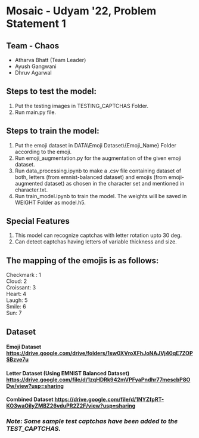 # Mosaic - Udyam '22, Problem Statement 1
   
## Team - Chaos 
- Atharva Bhatt (Team Leader)
- Ayush Gangwani  
- Dhruv Agarwal  

## Steps to test the model:
1. Put the testing images in TESTING_CAPTCHAS Folder.
2. Run main.py file.

## Steps to train the model:
1. Put the emoji dataset in DATA\\Emoji Dataset\\{Emoji_Name} Folder according to the emoji.
2. Run emoji_augmentation.py for the augmentation of the given emoji dataset.
3. Run data_processing.ipynb to make a .csv file containing dataset of both, letters (from emnist-balanced dataset) and emojis (from emoji-augmented dataset) as chosen in the character set and mentioned in character.txt.
4. Run train_model.ipynb to train the model. The weights will be saved in WEIGHT Folder as model.h5.

## Special Features 
1. This model can recognize captchas with letter rotation upto 30 deg.
2. Can detect captchas having letters of variable thickness and size.

## The mapping of the emojis is as follows:
Checkmark : 1  
Cloud: 2  
Croissant: 3  
Heart: 4  
Laugh: 5  
Smile: 6  
Sun: 7  

## Dataset
#### Emoji Dataset https://drive.google.com/drive/folders/1sw0XVroXFhJoNAJVj40qE7ZOPSBzve7u
#### Letter Dataset (Using EMNIST Balanced Dataset) https://drive.google.com/file/d/1zqHDRk942mVPFyaPndhr77mescbP8ODw/view?usp=sharing
#### Combined Dataset https://drive.google.com/file/d/1NYZfpRT-KO3waOiIyZMBZ26vduPR2Z2F/view?usp=sharing

### *Note: Some sample test captchas have been added to the TEST_CAPTCHAS.*
